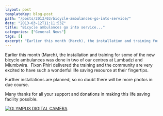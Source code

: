 ```yaml
---
layout: post
templateKey: blog-post
path: "/posts/2013/03/bicycle-ambulances-go-into-service/"
date: "2013-03-12T11:11:53Z"
title: "Bicycle ambulances go into service..."
categories: ["General News"]
tags: []
excerpt: "Earlier this month (March), the installation and training for some of the new bicycle ambulances wa..."
---
```


Earlier this month (March), the installation and training for some of the new bicycle ambulances was done in two of our centres at Lumbadzi and Mlumbwira.  Fixon Phiri delivered the training and the community are very excited to have such a wonderful life saving resource at their fingertips.

Further installations are planned, so no doubt there will be more photos in due course.

Many thanks for all your support and donations in making this life saving facility possible.

[![OLYMPUS DIGITAL CAMERA](http://www.africanvision.org.uk/africa-vision-news/wp-content/uploads/2013/03/P5130036.jpg)](http://www.africanvision.org.uk/africa-vision-news/wp-content/uploads/2013/03/P5130036.jpg)